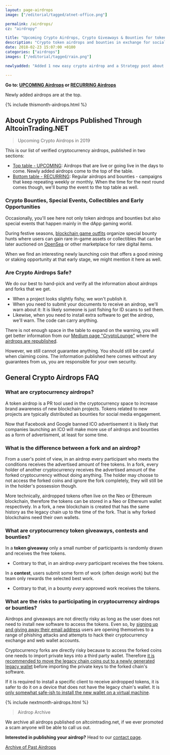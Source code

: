 ```yaml
---
layout: page-airdrops
image: ["/editorial/tagged/atnet-office.png"]

permalink: /airdrops/
cz: "airdropy"

title: "Upcoming Crypto Airdrops, Crypto Giveaways & Bounties for token promotion on social media."
description: "Crypto token airdrops and bounties in exchange for social media activity on cryptotwitter or for an early signup."
date: 2018-02-23 15:07:00 +0100
categories: ["airdrops"]
images: ["/editorial/tagged/rain.png"]

newlyadded: "Added 1 new easy crypto airdrop and a Strategy post about Fulcrum bottom pattern. // Follow @altcointrading_ or medium.com/cryptolounge for more and better."

---
```


**Go to:&nbsp;[UPCOMING Airdrops](#upcoming) or [RECURRING Airdrops](#recurring)**

Newly added airdrops are at the top.

{% include thismonth-airdrops.html %}

## About Crypto Airdrops Published Through AltcoinTrading.NET

> Upcoming Crypto Airdrops in 2019

This is our list of verified cryptocurrency airdrops, published in two sections:

* [Top table - UPCOMING](#upcoming): Airdrops that are live or going live in the days to come. Newly added airdrops come to the top of the table.
* [Bottom table - RECURRING](#recurring): Regular airdrops and bounties - campaigns that keep repeating weekly or monthly. When the time for the next round comes though, we'll bump the event to the top table as well.

### Crypto Bounties, Special Events, Collectibles and Early Opportunities

Occasionally, you'll see here not only token airdrops and bounties but also special events that happen mainly in the dApp gaming world.

During festive seasons, [blockchain game outfits](https://www.etheremon.com?code=59f6613) organize special bounty hunts where users can gain rare in-game assets or collectibles that can be later auctioned on [OpenSea](https://opensea.io/assets/0x5d00d312e171be5342067c09bae883f9bcb2003b/49697?ref=0x59fe457281b54040eeed87a0b23bc41fdd3c9595) or other marketplace for rare digital items.

When we find an interesting newly launching coin that offers a good mining or staking opportunity at that early stage, we might mention it here as well.

### Are Crypto Airdrops Safe?

We do our best to hand-pick and verify all the information about airdrops and forks that we get.

* When a project looks slightly fishy, we won't publish it.
* When you need to submit your documents to receive an airdrop, we'll warn about it: It is likely someone is just fishing for ID scans to sell them.
* Likewise, when you need to install extra software to get the airdrop, we'll warn. The code can carry anything.

There is not enough space in the table to expand on the warning, you will get better information from our [Medium page "CryptoLounge"](https://medium.com/cryptolounge) where the [airdrops are republished](https://medium.com/cryptolounge/airdrops/home).

However, we still cannot guarantee anything. You should still be careful when claiming coins. The information published here comes without any guarantees from us, you are responsible for your own security.


## General Crypto Airdrops FAQ

### What are cryptocurrency airdrops?

A token airdrop is a PR tool used in the cryptocurrency space to increase brand awareness of new blockchain projects. Tokens related to new projects are typically distributed as bounties for social media engagement.

Now that Facebook and Google banned ICO advertisement it is likely that companies launching an ICO will make more use of airdrops and bounties as a form of advertisment, at least for some time.

### What is the difference between a fork and an airdrop?

From a user's point of view, in an airdrop every participant who meets the conditions receives the advertised amount of free tokens. In a fork, every holder of another cryptocurrency receives the advertised amount of the forked cryptocurrency without doing anything. The holder may choose to not access the forked coins and ignore the fork completely, they will still be in the holder's possession though.

More technically, airdropped tokens often live on the Neo or Ethereum blockchain, therefore the tokens can be stored in a Neo or Ethereum wallet respectively. In a fork, a new blockchain is created that has the same history as the legacy chain up to the time of the fork. That is why forked blockchains need their own wallets.  

### What are cryptocurrency token giveaways, contests and bounties?

In a **token giveaway** only a small number of participants is randomly drawn and receives the free tokens.

* Contrary to that, in an airdrop *every* participant receives the free tokens.

In a **contest**, users submit some form of work (often design work) but the team only rewards the selected best work.

* Contrary to that, in a bounty *every* approved work receives the tokens.



### What are the risks to participating in cryptocurrency airdrops or bounties?

Airdrops and giveaways are not directly risky as long as the user does not need to install new software to access the tokens. Even so, by [signing up and giving away their email address](/security/email-reuse) users are opening themselves to a range of phishing attacks and attempts to hack their cryptocurrency exchange and web wallet accounts.

Cryptocurrency forks are directly risky because to access the forked coins one needs to import private keys into a third party wallet. Therefore [it is recommended to move the legacy chain coins out to a newly generated legacy wallet](https://electrum.org/bcc2.txt) before importing the private keys to the forked chain's software.

If it is required to install a specific client to receive airdropped tokens, it is safer to do it on a device that does not have the legacy chain's wallet. It is [only somewhat safe-ish to install the new wallet on a virtual machine](/security/virtualbox).



{% include nextmonth-airdrops.html %}

> Airdrop Archive

We archive all airdrops published on altcointrading.net, if we ever promoted a scam anyone will be able to call us out.

**Interested in publishing your airdrop?** Head to our [contact page](/contact/).

<a href="/airdrop-archive/" class="button">Archive of Past Airdrops</a>

<div class="clearfix"></div>

